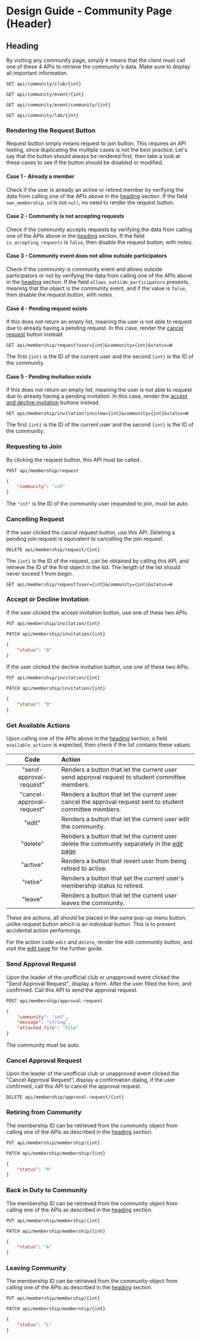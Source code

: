 # Design Guide - Community Page (Header)

## Heading

By visiting any community page, simply it means that the client must call one of these 4 APIs to retrieve the community's data. Make sure to display all important information.

`GET api/community/club/{int}`

`GET api/community/event/{int}`

`GET api/community/event/community/{int}`

`GET api/community/lab/{int}`

### Rendering the Request Button

Request button simply means request to join button. This requires an API testing, since duplicating the multiple cases is not the best practice. Let's say that the button should always be rendered first, then take a look at these cases to see if the button should be disabled or modified.

#### Case 1 - Already a member

Check if the user is already an active or retired member by verifying the data from calling one of the APIs above in the [heading](#heading) section. If the field `own_membership_id` is not `null`, no need to render the request button.

#### Case 2 - Community is not accepting requests

Check if the community accepts requests by verifying the data from calling one of the APIs above in the [heading](#heading) section. If the field `is_accepting_requests` is `false`, then disable the request button, with notes.

#### Case 3 - Community event does not allow outside participators

Check if the community is community event and allows outside participators or not by verifying the data from calling one of the APIs above in the [heading](#heading) section. If the field `allows_outside_participators` presents, meaning that the object is the community event, and if the value is `false`, then disable the request button, with notes.

#### Case 4 - Pending request exists

If this does not return an empty list, meaning the user is not able to request due to already having a pending request. In this case, render the [cancel request](#cancelling-request) button instead.

`GET api/membership/request?user={int}&community={int}&status=W`

The first `{int}` is the ID of the current user and the second `{int}` is the ID of the community.

#### Case 5 - Pending invitation exists

If this does not return an empty list, meaning the user is not able to request due to already having a pending invitation. In this case, render the [accept and decline invitation](#accept-or-decline-invitation) buttons instead.

`GET api/membership/invitation?invitee={int}&community={int}&status=W`

The first `{int}` is the ID of the current user and the second `{int}` is the ID of the community.

### Requesting to Join

By clicking the request button, this API must be called.

`POST api/membership/request`

```json
{
    "community": "int"
}
```

The `"int"` is the ID of the community user requested to join, must be auto.

### Cancelling Request

If the user clicked the cancel request button, use this API. Deleting a pending join request is equivalent to cancelling the join request.

`DELETE api/membership/request/{int}`

The `{int}` is the ID of the request, can be obtained by calling this API, and retrieve the ID of the first object in the list. The length of the list should never exceed 1 from begin.

`GET api/membership/request?user={int}&community={int}&status=W`

### Accept or Decline Invitation

If the user clicked the accept invitation button, use one of these two APIs.

`PUT api/membership/invitation/{int}`

`PATCH api/membership/invitation/{int}`

```json
{
    "status": "A"
}
```

If the user clicked the decline invitation button, use one of these two APIs.

`PUT api/membership/invitation/{int}`

`PATCH api/membership/invitation/{int}`

```json
{
    "status": "D"
}
```

### Get Available Actions

Upon calling one of the APIs above in the [heading](#heading) section, a field `available_actions` is expected, then check if the list contains these values.

|Code|Action|
|:-:|:-|
|"send-approval-request"|Renders a button that let the current user send approval request to student committee members.|
|"cancel-approval-request"|Renders a button that let the current user cancel the approval request sent to student committee members.|
|"edit"|Renders a button that let the current user edit the community.|
|"delete"|Renders a button that let the current user delete the community separately in the [edit page](edit-page.md).|
|"active"|Renders a button that revert user from being retired to active.|
|"retire"|Renders a button that set the current user's membership status to retired.|
|"leave"|Renders a button that let the current user leaves the community.|

These are actions, all should be placed in the same pop-up menu button, unlike request button which is an individual button. This is to prevent accidental action performings.

For the action code `edit` and `delete`, render the edit community button, and visit the [edit page](edit-page.md) for the further guide.

### Send Approval Request

Upon the leader of the unofficial club or unapproved event clicked the "Send Approval Request", display a form. After the user filled the form, and confirmed. Call this API to send the approval request.

`POST api/membership/approval-request`

```json
{
    "community": "int",
    "message": "string",
    "attached_file": "file"
}
```

The community must be auto.

### Cancel Approval Request

Upon the leader of the unofficial club or unapproved event clicked the "Cancel Approval Request", display a confirmation dialog, if the user confirmed, call this API to cancel the approval request.

`DELETE api/membership/approval-request/{int}`

### Retiring from Community

The membership ID can be retrieved from the community object from calling one of the APIs as described in the [heading](#heading) section.

`PUT api/membership/membership/{int}`

`PATCH api/membership/membership/{int}`

```json
{
    "status": "R"
}
```

### Back in Duty to Community

The membership ID can be retrieved from the community object from calling one of the APIs as described in the [heading](#heading) section.

`PUT api/membership/membership/{int}`

`PATCH api/membership/membership/{int}`

```json
{
    "status": "A"
}
```

### Leaving Community

The membership ID can be retrieved from the community object from calling one of the APIs as described in the [heading](#heading) section.

`PUT api/membership/membership/{int}`

`PATCH api/membership/membership/{int}`

```json
{
    "status": "L"
}
```

